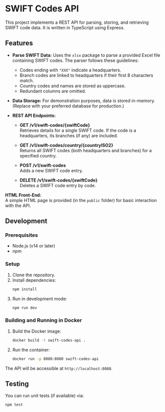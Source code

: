 # SWIFT Codes API

This project implements a REST API for parsing, storing, and retrieving SWIFT code data. It is written in TypeScript using Express.

## Features

- **Parse SWIFT Data:** Uses the `xlsx` package to parse a provided Excel file containing SWIFT codes. The parser follows these guidelines:
  - Codes ending with `"XXX"` indicate a headquarters.
  - Branch codes are linked to headquarters if their first 8 characters match.
  - Country codes and names are stored as uppercase.
  - Redundant columns are omitted.

- **Data Storage:** For demonstration purposes, data is stored in-memory. (Replace with your preferred database for production.)
  
- **REST API Endpoints:**
  - **GET /v1/swift-codes/{swiftCode}**  
    Retrieves details for a single SWIFT code. If the code is a headquarters, its branches (if any) are included.
    
  - **GET /v1/swift-codes/country/{countryISO2}**  
    Returns all SWIFT codes (both headquarters and branches) for a specified country.
    
  - **POST /v1/swift-codes**  
    Adds a new SWIFT code entry.
    
  - **DELETE /v1/swift-codes/{swiftCode}**  
    Deletes a SWIFT code entry by code.

 **HTML Front-End:**  
  A simple HTML page is provided (in the `public` folder) for basic interaction with the API.

## Development

### Prerequisites

- Node.js (v14 or later)
- npm

### Setup

1. Clone the repository.
2. Install dependencies:
    ```bash
    npm install
    ```
3. Run in development mode:
    ```bash
    npm run dev
    ```

### Building and Running in Docker

1. Build the Docker image:
    ```bash
    docker build -t swift-codes-api .
    ```
2. Run the container:
    ```bash
    docker run -p 8080:8080 swift-codes-api
    ```
The API will be accessible at `http://localhost:8080`.

## Testing

You can run unit tests (if available) via:
```bash
npm test
